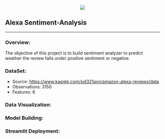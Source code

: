 <p align="center"><img src='https://github.com/ShehzadaAlam/Sentiment-Analysis/blob/master/Images/Alexalogo.jpg'/></p>

## Alexa Sentiment-Analysis
---
### Overview:
The objective of this project is to build sentiment analyzer to predict weather the review falls under positive sentiment or negative.

### DataSet:
* Source: https://www.kaggle.com/sid321axn/amazon-alexa-reviews/data
* Observations: 3150
* Features: 6

### Data Visualization:

### Model Building:

### Streamlit Deployment:


